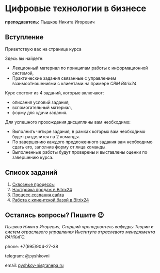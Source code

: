 # Цифровые технологии в бизнесе

**преподаватель:** Пышков Никита Игоревич

## Вступление

Приветствую вас на странице курса

Здесь вы найдете:

* Лекционный материал по принципам работы с информационной системой,
* Практические задания связанные с управлением взаимоотношениями с клиентами на примере _CRM Bitrix24_

Курс состоит из 4 заданий, которые включают:

* описания условий задания,
* вспомогательный материал,
* форму для сдачи задания.

Для успешного прохождения дисциплины вам необходимо:

* Выполнить четыре задания, в рамках которых вам необходимо будет разделится на 2 команды.
* По завершению каждого предложенного задания вам необходимо сдать его, заполнив форму от лица команды.
* Выполненные работы будут проверены и выставлены оценки по завершению курса. 

## Список заданий

1. [Сквозные процессы](https://github.com/pyshkovni/economic-information-systems/tree/main/e2e_processes)
2. [Настройка продаж в Bitrix24](https://github.com/pyshkovni/economic-information-systems/blob/main/crm_funnel/README.md)
3. [Процесс создания сайта](https://github.com/pyshkovni/economic-information-systems/blob/main/landing_page/README.md)
4. [Работа с клиентской базой в Bitrix24](https://github.com/pyshkovni/economic-information-systems/blob/main/clients/README.md)

## Остались вопросы? Пишите 😉

_Пышков Никита Игоревич,_
_Старший преподаватель кафедры Теории и систем отраслевого управления_
_Института отраслевого менеджмента РАНХиГС._

phone: +7(995)904-27-38

telegram: @pyshkovni

email: pyshkov-ni@ranepa.ru
